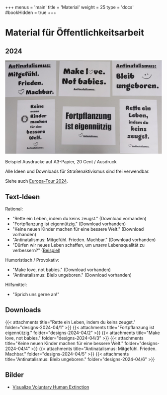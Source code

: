+++
menus = 'main'
title = 'Material'
weight = 25
type = 'docs'
#bookHidden = true
+++

# Material für Öffentlichkeitsarbeit

## 2024

![](images/IMG_20240430_123049-Antinat-Ausdrucke-crop.jpg)

Beispiel Ausdrucke auf A3-Papier, 20 Cent / Ausdruck

Alle Ideen und Downloads für Straßenaktivismus sind frei verwendbar.

Siehe auch [Europa-Tour 2024](../europa-tour-2024).


## Text-Ideen

Rational:

* "Rette ein Leben, indem du keins zeugst." (Download vorhanden)
* "Fortpflanzung ist eigennützig." (Download vorhanden)
* "Keine neuen Kinder machen für eine bessere Welt." (Download vorhanden)
* "Antinatalismus: Mitgefühl. Frieden. Machbar." (Download vorhanden)
* "Dürfen wir neues Leben schaffen, um _unsere_ Lebensqualität zu verbessern?" ([Beispiel](../europa-tour-2024#stuttgart))

Humoristisch / Provokativ:

* "Make love, not babies." (Download vorhanden)
* "Antinatalismus: Bleib ungeboren." (Download vorhanden)

Hilfsmittel:

* "Sprich uns gerne an!"


## Downloads

{{< attachments title="Rette ein Leben, indem du keins zeugst." folder="designs-2024-04/1" >}}
{{< attachments title="Fortpflanzung ist eigennützig."          folder="designs-2024-04/2" >}}
{{< attachments title="Make love, not babies."                  folder="designs-2024-04/3" >}}
{{< attachments title="Keine neuen Kinder machen für eine bessere Welt." folder="designs-2024-04/4" >}}
{{< attachments title="Antinatalismus: Mitgefühl. Frieden. Machbar." folder="designs-2024-04/5" >}}
{{< attachments title="Antinatalismus: Bleib ungeboren."        folder="designs-2024-04/6" >}}


## Bilder

* [Visualize Voluntary Human Extinction](../faq/#aussterben)
